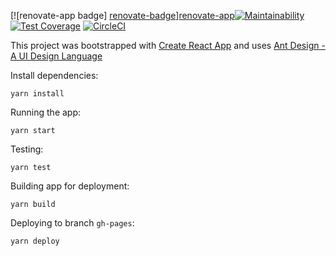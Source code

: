 [![renovate-app badge] [renovate-badge]][renovate-app][![Maintainability](https://api.codeclimate.com/v1/badges/58a36621de69073e5dce/maintainability)](https://codeclimate.com/github/ViGi-P/vigitube/maintainability) [![Test Coverage](https://api.codeclimate.com/v1/badges/58a36621de69073e5dce/test_coverage)](https://codeclimate.com/github/ViGi-P/vigitube/test_coverage) [![CircleCI](https://circleci.com/gh/ViGi-P/vigitube/tree/master.svg?style=svg)](https://circleci.com/gh/ViGi-P/vigitube/tree/master)

This project was bootstrapped with [Create React App](https://github.com/facebookincubator/create-react-app) and uses [Ant Design - A UI Design Language](https://ant.design/)

Install dependencies:

```
yarn install
```

Running the app:

```
yarn start
```

Testing:

```
yarn test
```

Building app for deployment:

```
yarn build
```

Deploying to branch `gh-pages`:

```
yarn deploy
```

[renovate-badge]: https://img.shields.io/badge/renovate-app-blue.svg
[renovate-app]: https://renovateapp.com/
